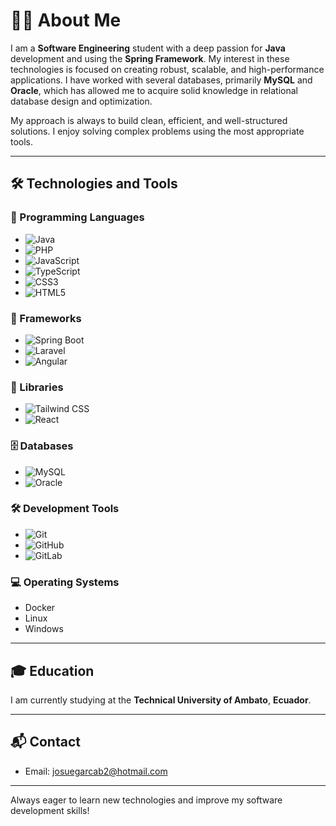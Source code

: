 # 👨‍💻 About Me

I am a **Software Engineering** student with a deep passion for **Java** development and using the **Spring Framework**. My interest in these technologies is focused on creating robust, scalable, and high-performance applications. I have worked with several databases, primarily **MySQL** and **Oracle**, which has allowed me to acquire solid knowledge in relational database design and optimization.

My approach is always to build clean, efficient, and well-structured solutions. I enjoy solving complex problems using the most appropriate tools.

---

## 🛠️ Technologies and Tools

### 📌 Programming Languages
- ![Java](https://img.shields.io/badge/-Java-orange?style=flat&logo=java&logoColor=white)  
- ![PHP](https://img.shields.io/badge/-PHP-777BB4?style=flat&logo=php&logoColor=white)  
- ![JavaScript](https://img.shields.io/badge/-JavaScript-yellow?style=flat&logo=javascript&logoColor=black)  
- ![TypeScript](https://img.shields.io/badge/-TypeScript-blue?style=flat&logo=typescript&logoColor=white)  
- ![CSS3](https://img.shields.io/badge/-CSS3-blue?style=flat&logo=css3&logoColor=white)  
- ![HTML5](https://img.shields.io/badge/-HTML5-red?style=flat&logo=html5&logoColor=white)  

### 🌱 Frameworks
- ![Spring Boot](https://img.shields.io/badge/-Spring%20Boot-6DB33F?style=flat&logo=springboot&logoColor=white)  
- ![Laravel](https://img.shields.io/badge/-Laravel-FF2D20?style=flat&logo=laravel&logoColor=white)  
- ![Angular](https://img.shields.io/badge/-Angular-red?style=flat&logo=angular&logoColor=white)  

### 🎨 Libraries
- ![Tailwind CSS](https://img.shields.io/badge/-Tailwind%20CSS-38B2AC?style=flat&logo=tailwind-css&logoColor=white)  
- ![React](https://img.shields.io/badge/-React-61DAFB?style=flat&logo=react&logoColor=black)  

### 🗄️ Databases
- ![MySQL](https://img.shields.io/badge/-MySQL-4479A1?style=flat&logo=mysql&logoColor=white)  
- ![Oracle](https://img.shields.io/badge/-Oracle-F80000?style=flat&logo=oracle&logoColor=white)  

### 🛠️ Development Tools
- ![Git](https://img.shields.io/badge/-Git-F05032?style=flat&logo=git&logoColor=white)  
- ![GitHub](https://img.shields.io/badge/-GitHub-181717?style=flat&logo=github&logoColor=white)  
- ![GitLab](https://img.shields.io/badge/-GitLab-FCA121?style=flat&logo=gitlab&logoColor=white)  

### 💻 Operating Systems
- Docker  
- Linux  
- Windows  

---

## 🎓 Education
I am currently studying at the **Technical University of Ambato**, **Ecuador**.

---

## 📬 Contact
- Email: [josuegarcab2@hotmail.com](mailto:josuegarcab2@hotmail.com)

---

Always eager to learn new technologies and improve my software development skills!
